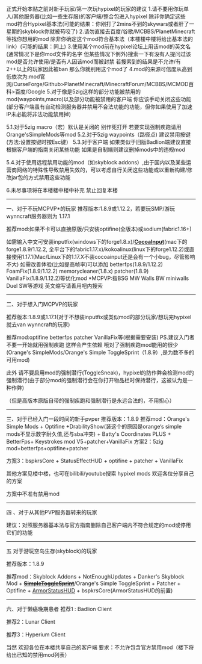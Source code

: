 正式开始本贴之前对新手玩家/第一次玩hypixel的玩家的建议
1.请不要用你玩单人/其他服务器(比如一些生存服)的客户端/整合包进入hypixel 除非你确定这些mod符合Hypixel基本法(可能的结果：你刚打了2mins不到的skywars或者肝了一星期的skyblock你就被苟咬了)
2.请勿直接去百度/谷歌/MCBBS/PlanetMinecraft等找你想用的mod 除非你确定这个mod符合基本法（本楼楼中楼将给出基本法的link）(可能的结果：同上)
3.使用某个mod前在hypixel论坛上用该mod的英文名(通常情况下是你mod文件的名字 但某些情况下例外)搜索一下有没有人提问过该mod是否允许使用/是否有人因该mod而被封禁  若搜索到的结果是不允许/有2++以上的玩家因此被ban 那么你就别用这个mod了
4.mod的来源可信度从高到低依次为:mod官网/CurseForge/Github>PlanetMinecraft/MinecraftForum/MCBBS/MCMOD百科>百度/Google
5.对于像是5zig这样的部分功能被禁用的mod(waypoints,macro)以及部分功能被禁用的客户端 你应该手动关闭这些功能 (部分客户端虽有自动检测服务器并禁用不合法功能的功能，但你如果使用了加速IP未必能将非法功能禁用掉)

5.1.对于5zig macro（宏）默认是关闭的 别作死打开 若要实现强制疾跑请用Orange'sSimpleMods等mod
5.2.对于5zig waypoints（路径点)  建议禁用按键(方法:设置按键时按Esc键）
5.3.对于客户端 如果类似于旧版Badlion端建议直接根据客户端的指南关闭某些功能 如果是自制端则建议删掉mods中的违规mod

5.4.对于使用远程禁用功能的mod（如skyblock addons）,由于国内以及某些运营商网络的特殊性导致禁用失效的，可以考虑自行关闭这些功能或以重新构建/修改jar包的方式禁用这些功能

6.未尽事项将在本楼楼中楼中补充 禁止回复本楼

---

一、对于不玩MCPVP*的玩家
推荐版本:1.8.9或1.12.2，若要玩SMP/游玩wynncraft服务器则为
1.17.1

推荐mod:如果不卡可以直接原版/只安装optifine(全版本)或sodium(fabric1.16+)

如需输入中文可安装inputfix(windows下的forge1.8.x)/**[CocoaInput](https://github.com/Axeryok/CocoaInput)**(mac下的forge1.8.9/1.12.2, 全平台下的fabric1.17.x)/kokoalinux(linux下的forge1.12.2)或直接使用1.17.1(Mac/Linux下的1.17.X不装cocoainput还是会有一个小bug，尽管影响不大)
如需改善体验(比如提高帧率)可以添加 betterfps(1.8.9/1.12.2) FoamFix(1.8.9/1.12.2) memorycleaner(1.8.x) patcher(1.8.9) VanillaFix(1.8.9/1.12.2)等优化mod
*MCPVP:指BSG MW Walls BW miniwalls Duel SW等游戏 英文缩写请善用吧内搜索

---



二、对于想入门MCPVP的玩家

推荐版本:1.8.9或1.17.1(对于不想装inputfix或类似mod的部分玩家/想玩完hypixel就去van wynncraft的玩家)

推荐mod:optifine betterfps patcher VanillaFix等(根据需要安装)
PS.建议入门者不要一开始就用强制疾跑 这样会产生依赖 哦对了强制疾跑mod能用的很少(Orange's SimpleMods/Orange's Simple ToggleSprint（1.8.9）,是为数不多的可用mod)

此外 请不要启用mod的强制潜行(ToggleSneak)，hypixel的防作弊会检测mod的强制潜行(由于部分mod的强制潜行会在你打开物品栏时保持潜行，这被认为是一种作弊)

（但是高版本原版自带的强制疾跑和强制潜行是永远合法的，不用担心）

---

三、对于已经入门一段时间的新手pvper
推荐版本：1.8.9
推荐mod：Orange's Simple Mods + Optifine +DrabilityShow(装这个的原因是orange‘s simple mods不显示数字耐久值,还与sba冲突)  + Batty's Coordinates PLUS + BetterFps+ Keystrokes mod V5+patcher+VanillaFix
方案2：5zig mod+betterfps+optifine+patcher

方案3：bspkrsCore + StatusEffectHUD + optifine + patcher + VanillaFix

其他方案见楼中楼，也可在bilibili/youtube搜索 hypixel mods
欢迎各位分享自己的方案 

方案中不准有禁用mod

---

四 、对于从其他PVP服务器转来的玩家

建议：对照服务器基本法与官方指南删除自己客户端内不符合规定的mod或停用它们的功能



---

五 对于游玩空岛生存(skyblock)的玩家

推荐版本：1.8.9



推荐mod：Skyblock Addons + NotEnoughUpdates + Danker's Skyblock Mod + ~~**[SimpleToggleSprint](https://github.com/My-Name-Is-Jeff/SimpleToggleSprint)**~~/Orange's Simple ToggleSprint + Patcher + Optifine + [ArmorStatusHUD](https://github.com/bspkrs/ArmorStatusHUD) + bspkrsCore(ArmorStatusHUD的前置)

---

六、对于懒癌晚期患者
推荐1 : Badlion Client 

推荐2：Lunar Client

推荐3：Hyperium Client

当然 欢迎各位在本楼共享自己的客户端
要求：不允许包含官方禁用mod（楼下将给出已知的禁用mod列表）

